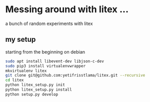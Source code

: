 # Messing around with litex ...
a bunch of random experiments with litex

## my setup
starting from the beginning on debian

```bash
sudo apt install libevent-dev libjson-c-dev
sudo pip3 install virtualenvwrapper
mkvirtualenv litex
git clone git@github.com:yetifrisstlama/litex.git --recursive
cd litex
python litex_setup.py init
python litex_setup.py install
python setup.py develop
```
